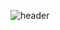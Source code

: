 ![header](https://capsule-render.vercel.app/api?type=waving&color=timeGradient&text=Welcome%20to%20Hyunwoo's%20GitHub%&animation=twinkling&fontSize=35&fontAlignY=40&fontAlign=70&height=250)
